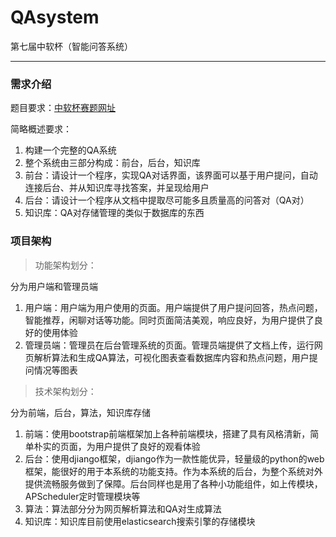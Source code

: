 # QAsystem
第七届中软杯（智能问答系统）

---

### 需求介绍

题目要求：[中软杯赛题网址](http://www.cnsoftbei.com/bencandy.php?fid=151&aid=1612)

简略概述要求：
1. 构建一个完整的QA系统
2. 整个系统由三部分构成：前台，后台，知识库
3. 前台：请设计一个程序，实现QA对话界面，该界面可以基于用户提问，自动连接后台、并从知识库寻找答案，并呈现给用户
4. 后台：请设计一个程序从文档中提取尽可能多且质量高的问答对（QA对）
5. 知识库：QA对存储管理的类似于数据库的东西


### 项目架构

> 功能架构划分：

分为用户端和管理员端

1. 用户端：用户端为用户使用的页面。用户端提供了用户提问回答，热点问题，智能推荐，闲聊对话等功能。同时页面简洁美观，响应良好，为用户提供了良好的使用体验
2. 管理员端：管理员在后台管理系统的页面。管理员端提供了文档上传，运行网页解析算法和生成QA算法，可视化图表查看数据库内容和热点问题，用户提问情况等图表

> 技术架构划分：

分为前端，后台，算法，知识库存储

1. 前端：使用bootstrap前端框架加上各种前端模块，搭建了具有风格清新，简单朴实的页面，为用户提供了良好的观看体验
2. 后台：使用djiango框架，djiango作为一款性能优异，轻量级的python的web框架，能很好的用于本系统的功能支持。作为本系统的后台，为整个系统对外提供流畅服务做到了保障。后台同样也是用了各种小功能组件，如上传模块，APScheduler定时管理模块等
3. 算法：算法部分分为网页解析算法和QA对生成算法
4. 知识库：知识库目前使用elasticsearch搜索引擎的存储模块


